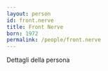 ```yaml
---
layout: person
id: front.nerve
title: Front Nerve
born: 1972
permalink: /people/front.nerve
---
```


Dettagli della persona 